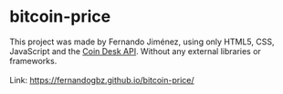# bitcoin-price
This project was made by Fernando Jiménez, using only HTML5, CSS, JavaScript and the <a href="https://www.coindesk.com/api/">Coin Desk API</a>. Without any external libraries or frameworks.
<br>
<br>
Link: https://fernandogbz.github.io/bitcoin-price/
<br>
